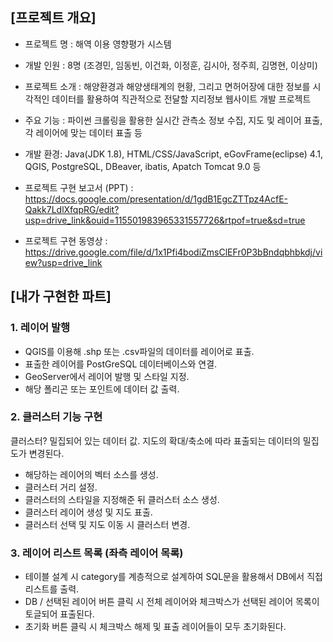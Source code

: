 ## [프로젝트 개요]

- 프로젝트 명 : 해역 이용 영향평가 시스템

- 개발 인원 : 8명 (조경민, 임동빈, 이건화, 이정훈, 김시아, 정주희, 김명현, 이상미)

- 프로젝트 소개 : 해양환경과 해양생태계의 현황, 그리고 면허어장에 대한 정보를 시각적인 데이터를 활용하여 직관적으로 전달할 지리정보 웹사이트 개발 프로젝트

- 주요 기능 : 파이썬 크롤링을 활용한 실시간 관측소 정보 수집, 지도 및 레이어 표출, 각 레이어에 맞는 데이터 표출 등

- 개발 환경: Java(JDK 1.8), HTML/CSS/JavaScript, eGovFrame(eclipse) 4.1, QGIS, PostgreSQL, DBeaver, ibatis, Apatch Tomcat 9.0 등

- 프로젝트 구현 보고서 (PPT) : https://docs.google.com/presentation/d/1gdB1EgcZTTpz4AcfE-Qakk7LdlXfqpRG/edit?usp=drive_link&ouid=115501983965331557726&rtpof=true&sd=true

- 프로젝트 구현 동영상 : https://drive.google.com/file/d/1x1Pfi4bodiZmsClEFr0P3bBndqbhbkdj/view?usp=drive_link

## [내가 구현한 파트]

### 1. 레이어 발행

- QGIS를 이용해 .shp 또는 .csv파일의 데이터를 레이어로 표출.
- 표출한 레이어를 PostGreSQL 데이터베이스와 연결.
- GeoServer에서 레이어 발행 및 스타일 지정.
- 해당 폴리곤 또는 포인트에 데이터 값 출력.


### 2. 클러스터 기능 구현
클러스터? 밀집되어 있는 데이터 값. 지도의 확대/축소에 따라 표출되는 데이터의 밀집도가 변경된다.

- 해당하는 레이어의 벡터 소스를 생성.
- 클러스터 거리 설정.
- 클러스터의 스타일을 지정해준 뒤 클러스터 소스 생성.
- 클러스터 레이어 생성 및 지도 표출.
- 클러스터 선택 및 지도 이동 시 클러스터 변경.

### 3. 레이어 리스트 목록 (좌측 레이어 목록)

- 테이블 설계 시 category를 계층적으로 설계하여 SQL문을 활용해서 DB에서 직접 리스트를 출력.
- DB / 선택된 레이어 버튼 클릭 시 전체 레이어와 체크박스가 선택된 레이어 목록이 토글되어 표출된다.
- 초기화 버튼 클릭 시 체크박스 해제 및 표출 레이어들이 모두 초기화된다.
